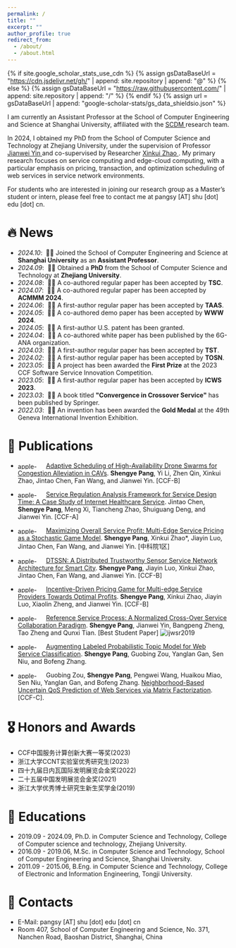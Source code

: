 ```yaml
---
permalink: /
title: ""
excerpt: ""
author_profile: true
redirect_from: 
  - /about/
  - /about.html
---
```


{% if site.google_scholar_stats_use_cdn %}
{% assign gsDataBaseUrl = "https://cdn.jsdelivr.net/gh/" | append: site.repository | append: "@" %}
{% else %}
{% assign gsDataBaseUrl = "https://raw.githubusercontent.com/" | append: site.repository | append: "/" %}
{% endif %}
{% assign url = gsDataBaseUrl | append: "google-scholar-stats/gs_data_shieldsio.json" %}

<span class='anchor' id='about-me'></span>

I am currently an Assistant Professor at the School of Computer Engineering and Science at Shanghai University, affiliated with the <a href='https://scdm-shu.github.io'> SCDM </a> research team. 

In 2024, I obtained my PhD from the School of Computer Science and Technology at Zhejiang University, under the supervision of Professor <a href='https://mypage.zju.edu.cn/0001038/'> Jianwei Yin </a> and co-supervised by Researcher <a href='https://person.zju.edu.cn/zjuzxk'> Xinkui Zhao </a>. My primary research focuses on service computing and edge-cloud computing, with a particular emphasis on pricing, transaction, and optimization scheduling of web services in service network environments. 

For students who are interested in joining our research group as a Master’s student or intern, please feel free to contact me at pangsy \[AT\] shu [dot] edu [dot] cn.

<span class='anchor' id='news'></span>

# 🔥 News
- *2024.10*: &nbsp;🎉🎉 Joined the School of Computer Engineering and Science at **Shanghai University** as an **Assistant Professor**.
- *2024.09*: &nbsp;🎉🎉 Obtained a **PhD** from the School of Computer Science and Technology at **Zhejiang University**.
- *2024.08*: &nbsp;🎉🎉 A co-authored regular paper has been accepted by **TSC**.
- *2024.07*: &nbsp;🎉🎉 A co-authored regular paper has been accepted by **ACMMM 2024**.
- *2024.06*: &nbsp;🎉🎉 A first-author regular paper has been accepted by **TAAS**.
- *2024.05*: &nbsp;🎉🎉 A co-authored demo paper has been accepted by **WWW 2024**.
- *2024.05*: &nbsp;🎉🎉 A first-author U.S. patent has been granted.
- *2024.04*: &nbsp;🎉🎉 A co-authored white paper has been published by the 6G-ANA organization.
- *2024.03*: &nbsp;🎉🎉 A first-author regular paper has been accepted by **TST**.
- *2024.02*: &nbsp;🎉🎉 A first-author regular paper has been accepted by **TOSN**.
- *2023.05*: &nbsp;🎉🎉 A project has been awarded the **First Prize** at the 2023 CCF Software Service Innovation Competition.
- *2023.05*: &nbsp;🎉🎉 A first-author regular paper has been accepted by **ICWS 2023**.
- *2023.03*: &nbsp;🎉🎉 A book titled **"Convergence in Crossover Service"** has been published by Springer.
- *2022.03*: &nbsp;🎉🎉 An invention has been awarded the **Gold Medal** at the 49th Geneva International Invention Exhibition.

<span class='anchor' id='publications'></span>

# 📝 Publications

- <span style="display: inline-block; vertical-align: bottom;"><img src="https://github.com/user-attachments/assets/83097ffc-8dbb-41d6-a882-01cf7554ce96" alt="apple-touch-icon" width="60" height="15"></span> [Adaptive Scheduling of High-Availability Drone Swarms for Congestion Alleviation in CAVs](https://dl.acm.org/doi/abs/10.1145/3673905). **Shengye Pang**, Yi Li, Zhen Qin, Xinkui Zhao, Jintao Chen, Fan Wang, and Jianwei Yin. [CCF-B]

- <span style="display: inline-block; vertical-align: bottom;"><img src="https://github.com/user-attachments/assets/302ff955-a6c8-4ca1-a43a-366e91b335b6" alt="apple-touch-icon" width="60" height="15"></span> [Service Regulation Analysis Framework for Service Design Time: A Case Study of Internet Healthcare Service](https://ieeexplore.ieee.org/abstract/document/10660508). Jintao Chen, **Shengye Pang**, Meng Xi, Tiancheng Zhao, Shuiguang Deng, and Jianwei Yin. [CCF-A]


- <span style="display: inline-block; vertical-align: bottom;"><img src="https://github.com/user-attachments/assets/ebc5b37c-bf5e-4375-b5dd-f8f82686bd12" alt="apple-touch-icon" width="60" height="15"></span> [Maximizing Overall Service Profit: Multi-Edge Service Pricing as a Stochastic Game Model](https://ieeexplore.ieee.org/document/10566008?denied=). **Shengye Pang**, Xinkui Zhao*, Jiayin Luo, Jintao Chen, Fan Wang, and Jianwei Yin. [中科院1区]

- <span style="display: inline-block; vertical-align: bottom;"><img src="https://github.com/user-attachments/assets/e3e96ba4-7750-4912-97c6-74270d53de46" alt="apple-touch-icon" width="60" height="15"></span> [DTSSN: A Distributed Trustworthy Sensor Service Network Architecture for Smart City](https://dl.acm.org/doi/abs/10.1145/3649893). **Shengye Pang**, Jiayin Luo, Xinkui Zhao, Jintao Chen, Fan Wang, and Jianwei Yin. [CCF-B]

- <span style="display: inline-block; vertical-align: bottom;"><img src="https://github.com/user-attachments/assets/9f615006-8450-4c90-8818-916ea98768dc" alt="apple-touch-icon" width="60" height="15"></span> [Incentive-Driven Pricing Game for Multi-edge Service Providers Towards Optimal Profits](https://ieeexplore.ieee.org/abstract/document/10248294). **Shengye Pang**, Xinkui Zhao, Jiayin Luo, Xiaolin Zheng, and Jianwei Yin. [CCF-B]

- <span style="display: inline-block; vertical-align: bottom;"><img src="https://github.com/user-attachments/assets/45bfaaa0-6755-402a-b100-80594129b4e5" alt="apple-touch-icon" width="60" height="15"></span> [Reference Service Process: A Normalized Cross-Over Service Collaboration Paradigm](https://ieeexplore.ieee.org/abstract/document/9283719). **Shengye Pang**, Jianwei Yin, Bangpeng Zheng, Tao Zheng and Qunxi Tian. [Best Student Paper]
![ijwsr2019](https://github.com/user-attachments/assets/79660486-9fc5-4f1d-a599-c2352c04cfab)

- <span style="display: inline-block; vertical-align: bottom;"><img src="https://github.com/user-attachments/assets/79660486-9fc5-4f1d-a599-c2352c04cfab" alt="apple-touch-icon" width="60" height="15"></span> [Augmenting Labeled Probabilistic Topic Model for Web Service Classification](https://www.igi-global.com/article/augmenting-labeled-probabilistic-topic-model-for-web-service-classification/220391). **Shengye Pang**, Guobing Zou, Yanglan Gan, Sen Niu, and Bofeng Zhang.

- <span style="display: inline-block; vertical-align: bottom;"><img src="https://github.com/user-attachments/assets/0a520ece-b347-498d-9722-d0ddf9231461" alt="apple-touch-icon" width="60" height="15"></span> Guobing Zou, **Shengye Pang**, Pengwei Wang, Huaikou Miao, Sen Niu, Yanglan Gan, and Bofeng Zhang. [Neighborhood-Based Uncertain QoS Prediction of Web Services via Matrix Factorization](https://link.springer.com/chapter/10.1007/978-3-030-12981-1_46). [CCF-C].

<span class='anchor' id='honors-and-awards'></span>

# 🎖 Honors and Awards

- CCF中国服务计算创新大赛一等奖(2023)
- 浙江大学CCNT实验室优秀研究生(2023)
- 四十九届日内瓦国际发明展览会金奖(2022)
- 二十五届中国发明展览会金奖(2021)
- 浙江大学优秀博士研究生新生奖学金(2019)

<span class='anchor' id='educations'></span>

# 📖 Educations
- 2019.09 - 2024.09, Ph.D. in Computer Science and Technology, College of Computer science and technology, Zhejiang University. 
- 2016.09 - 2019.06, M.Sc. in Computer Science and Technology, School of Computer Engineering and Science, Shanghai University.
- 2011.09 - 2015.06, B.Eng. in Computer Science and Technology, College of Electronic and Information Engineering, Tongji University.

<span class='anchor' id='contacts'></span>

# 💬 Contacts

- E-Mail: pangsy \[AT\] shu [dot] edu [dot] cn
- Room 407, School of Computer Engineering and Science, No. 371, Nanchen Road, Baoshan District, Shanghai, China


